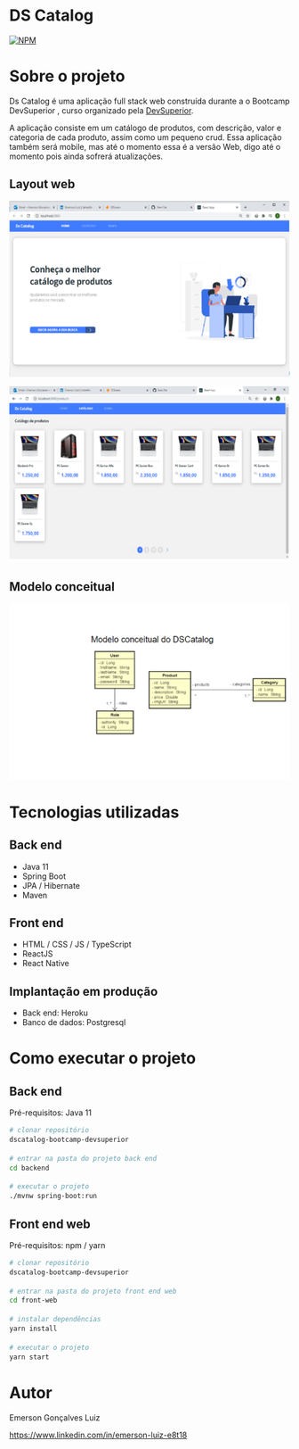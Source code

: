 # DS Catalog
[![NPM](https://img.shields.io/npm/l/react)](https://github.com/emerge8/dscatalog-bootcamp-devsuperior/blob/main/LICENSE) 

# Sobre o projeto


Ds Catalog é uma aplicação full stack web construída durante a o Bootcamp  DevSuperior , curso organizado pela [DevSuperior](https://devsuperior.com "Site da DevSuperior").

A aplicação consiste em um catálogo de produtos, com descrição, valor e categoria de cada produto, assim como um pequeno crud. Essa aplicação também será mobile, mas até o momento essa é a versão Web, digo até o momento pois ainda sofrerá atualizações.
 

## Layout web
![Web 2](https://github.com/emerge8/assets/blob/main/pagina%20inicial.png)

![Web 1](https://github.com/emerge8/assets/blob/main/catalogol.png)

## Modelo conceitual
![Modelo Conceitual](https://github.com/emerge8/assets/blob/main/mdlcon.png)

# Tecnologias utilizadas
## Back end
- Java 11
- Spring Boot
- JPA / Hibernate
- Maven
## Front end
- HTML / CSS / JS / TypeScript
- ReactJS
- React Native
## Implantação em produção
- Back end: Heroku
- Banco de dados: Postgresql
# Como executar o projeto

## Back end
Pré-requisitos: Java 11

```bash
# clonar repositório
dscatalog-bootcamp-devsuperior

# entrar na pasta do projeto back end
cd backend

# executar o projeto
./mvnw spring-boot:run
```

## Front end web
Pré-requisitos: npm / yarn

```bash
# clonar repositório
dscatalog-bootcamp-devsuperior

# entrar na pasta do projeto front end web
cd front-web

# instalar dependências
yarn install

# executar o projeto
yarn start
```

# Autor

Emerson Gonçalves Luiz

https://www.linkedin.com/in/emerson-luiz-e8t18

